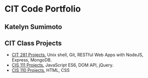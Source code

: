 # CIT Code Portfolio

## Katelyn Sumimoto

## CIT Class Projects

- [CIT 281 Projects.](https://uo-cit.github.io/project-5-katelynsumimoto/) Unix shell, Git, RESTful Web Apps with NodeJS, Express, MongoDB.
- [CIS 111 Projects.](https://pages.uoregon.edu/ksumimot/111/) JavaScript ES6, DOM API, jQuery.
- [CIS 110 Projects.](https://pages.uoregon.edu/ksumimot/110/) HTML, CSS
